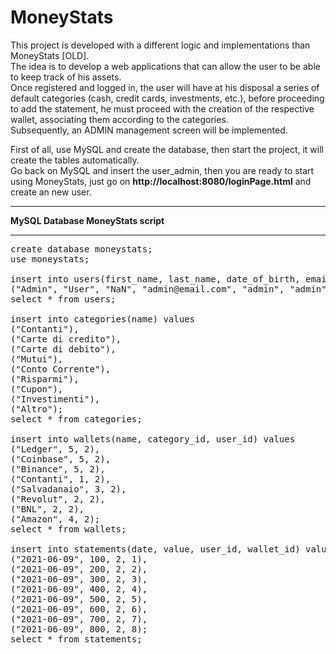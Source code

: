 # MoneyStats

This project is developed with a different logic and implementations than MoneyStats [OLD]. <br>
The idea is to develop a web applications that can allow the user to be able to keep track of his assets. <br>
Once registered and logged in, the user will have at his disposal a series of default categories (cash, credit cards, investments, etc.), before proceeding to add the statement, he must proceed with the creation of the respective wallet, associating them according to the categories. <br>
Subsequently, an ADMIN management screen will be implemented. <br>

First of all, use MySQL and create the database, then start the project, it will create the tables automatically. <br>
Go back on MySQL and insert the user_admin, then you are ready to start using MoneyStats, just go on <strong>http://localhost:8080/loginPage.html</strong> and create an new user. <br>
<hr>
<strong>MySQL Database MoneyStats script</strong>
<hr>

<pre>
create database moneystats;
use moneystats;

insert into users(first_name, last_name, date_of_birth, email, username, password, role) values
("Admin", "User", "NaN", "admin@email.com", "admin", "admin", "ADMIN");
select * from users;

insert into categories(name) values
("Contanti"),
("Carte di credito"),
("Carte di debito"),
("Mutui"),
("Conto Corrente"),
("Risparmi"),
("Cupon"),
("Investimenti"),
("Altro");
select * from categories;

insert into wallets(name, category_id, user_id) values
("Ledger", 5, 2),
("Coinbase", 5, 2),
("Binance", 5, 2),
("Contanti", 1, 2),
("Salvadanaio", 3, 2),
("Revolut", 2, 2),
("BNL", 2, 2),
("Amazon", 4, 2);
select * from wallets;

insert into statements(date, value, user_id, wallet_id) values
("2021-06-09", 100, 2, 1),
("2021-06-09", 200, 2, 2),
("2021-06-09", 300, 2, 3),
("2021-06-09", 400, 2, 4),
("2021-06-09", 500, 2, 5),
("2021-06-09", 600, 2, 6),
("2021-06-09", 700, 2, 7),
("2021-06-09", 800, 2, 8);
select * from statements; </pre>
